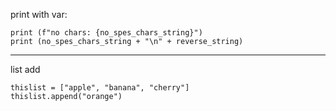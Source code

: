 
print with var: 
```
print (f"no chars: {no_spes_chars_string}")
print (no_spes_chars_string + "\n" + reverse_string)
```


<hr>
list add

```
thislist = ["apple", "banana", "cherry"]
thislist.append("orange")
```
